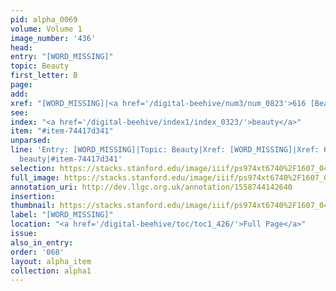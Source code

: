 ```yaml
---
pid: alpha_0069
volume: Volume 1
image_number: '436'
head: 
entry: "[WORD_MISSING]"
topic: Beauty
first_letter: B
page: 
add: 
xref: "[WORD_MISSING]|<a href='/digital-beehive/num3/num_0823'>616 [Beauty]</a>"
see: 
index: "<a href='/digital-beehive/index1/index_0323/'>beauty</a>"
item: "#item-74417d341"
unparsed: 
line: 'Entry: [WORD_MISSING]|Topic: Beauty|Xref: [WORD_MISSING]|Xref: 616 [Beauty]|Index:
  beauty|#item-74417d341'
selection: https://stacks.stanford.edu/image/iiif/ps974xt6740%2F1607_0435/857,207,2956,647/full/0/default.jpg
full_image: https://stacks.stanford.edu/image/iiif/ps974xt6740%2F1607_0435/full/full/0/default.jpg
annotation_uri: http://dev.llgc.org.uk/annotation/1558744142640
insertion: 
thumbnail: https://stacks.stanford.edu/image/iiif/ps974xt6740%2F1607_0435/857,207,600,180/250,/0/default.jpg
label: "[WORD_MISSING]"
location: "<a href='/digital-beehive/toc/toc1_426/'>Full Page</a>"
issue: 
also_in_entry: 
order: '068'
layout: alpha_item
collection: alpha1
---
```

